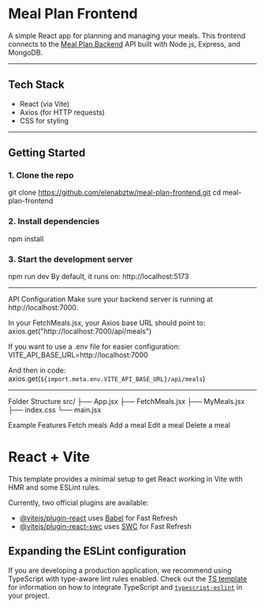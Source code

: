 # Meal Plan Frontend

A simple React app for planning and managing your meals. This frontend connects to the [Meal Plan Backend](https://github.com/elenabztw/meal-plan-backend) API built with Node.js, Express, and MongoDB.

---

## Tech Stack

- React (via Vite)
- Axios (for HTTP requests)
- CSS for styling

---

## Getting Started

### 1. Clone the repo

git clone https://github.com/elenabztw/meal-plan-frontend.git
cd meal-plan-frontend


### 2. Install dependencies
npm install

### 3. Start the development server
npm run dev
By default, it runs on: http://localhost:5173

---
API Configuration
Make sure your backend server is running at http://localhost:7000.

In your FetchMeals.jsx, your Axios base URL should point to:
axios.get("http://localhost:7000/api/meals")

If you want to use a .env file for easier configuration:
VITE_API_BASE_URL=http://localhost:7000

And then in code:
axios.get(`${import.meta.env.VITE_API_BASE_URL}/api/meals`)

---
Folder Structure
src/
├── App.jsx
├── FetchMeals.jsx
├── MyMeals.jsx
├── index.css
└── main.jsx


Example Features
Fetch meals
Add a meal
Edit a meal
Delete a meal




# React + Vite

This template provides a minimal setup to get React working in Vite with HMR and some ESLint rules.

Currently, two official plugins are available:

- [@vitejs/plugin-react](https://github.com/vitejs/vite-plugin-react/blob/main/packages/plugin-react) uses [Babel](https://babeljs.io/) for Fast Refresh
- [@vitejs/plugin-react-swc](https://github.com/vitejs/vite-plugin-react/blob/main/packages/plugin-react-swc) uses [SWC](https://swc.rs/) for Fast Refresh

## Expanding the ESLint configuration

If you are developing a production application, we recommend using TypeScript with type-aware lint rules enabled. Check out the [TS template](https://github.com/vitejs/vite/tree/main/packages/create-vite/template-react-ts) for information on how to integrate TypeScript and [`typescript-eslint`](https://typescript-eslint.io) in your project.
